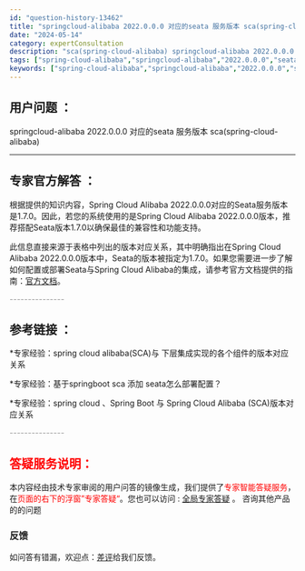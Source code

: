 ```yaml
---
id: "question-history-13462"
title: "springcloud-alibaba 2022.0.0.0 对应的seata 服务版本 sca(spring-cloud-alibaba)"
date: "2024-05-14"
category: expertConsultation
description: "sca(spring-cloud-alibaba) springcloud-alibaba 2022.0.0.0 对应的seata 服务版本"
tags: ["spring-cloud-alibaba","springcloud-alibaba","2022.0.0.0","seata","服务版本"]
keywords: ["spring-cloud-alibaba","springcloud-alibaba","2022.0.0.0","seata","服务版本"]
---
```


## 用户问题 ： 
 springcloud-alibaba 2022.0.0.0 对应的seata 服务版本 sca(spring-cloud-alibaba) 

---------------
## 专家官方解答 ：

根据提供的知识内容，Spring Cloud Alibaba 2022.0.0.0对应的Seata服务版本是1.7.0。因此，若您的系统使用的是Spring Cloud Alibaba 2022.0.0.0版本，推荐搭配Seata版本1.7.0以确保最佳的兼容性和功能支持。

此信息直接来源于表格中列出的版本对应关系，其中明确指出在Spring Cloud Alibaba 2022.0.0.0版本中，Seata的版本被指定为1.7.0。如果您需要进一步了解如何配置或部署Seata与Spring Cloud Alibaba的集成，请参考官方文档提供的指南：[官方文档](https://sca.aliyun.com/docs/2023/overview/version-explain/)。


<font color="#949494">---------------</font> 


## 参考链接 ：

*专家经验：spring cloud alibaba(SCA)与 下层集成实现的各个组件的版本对应关系 
 
 *专家经验：基于springboot sca 添加 seata怎么部署配置？ 
 
 *专家经验：spring cloud 、Spring Boot 与 Spring Cloud Alibaba (SCA)版本对应关系 


 <font color="#949494">---------------</font> 
 


## <font color="#FF0000">答疑服务说明：</font> 

本内容经由技术专家审阅的用户问答的镜像生成，我们提供了<font color="#FF0000">专家智能答疑服务</font>，在<font color="#FF0000">页面的右下的浮窗”专家答疑“</font>。您也可以访问 : [全局专家答疑](https://opensource.alibaba.com/chatBot) 。 咨询其他产品的的问题

### 反馈
如问答有错漏，欢迎点：[差评](https://ai.nacos.io/user/feedbackByEnhancerGradePOJOID?enhancerGradePOJOId=13469)给我们反馈。
